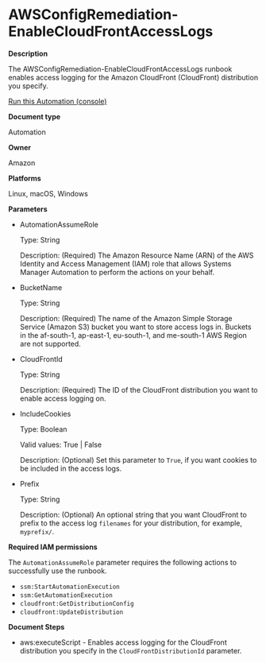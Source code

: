 # AWSConfigRemediation\-EnableCloudFrontAccessLogs<a name="automation-aws-enable-cloudfront-access-logs"></a>

**Description**

The AWSConfigRemediation\-EnableCloudFrontAccessLogs runbook enables access logging for the Amazon CloudFront \(CloudFront\) distribution you specify\.

[Run this Automation \(console\)](https://console.aws.amazon.com/systems-manager/automation/execute/AWSConfigRemediation-EnableCloudFrontAccessLogs)

**Document type**

Automation

**Owner**

Amazon

**Platforms**

Linux, macOS, Windows

**Parameters**
+ AutomationAssumeRole

  Type: String

  Description: \(Required\) The Amazon Resource Name \(ARN\) of the AWS Identity and Access Management \(IAM\) role that allows Systems Manager Automation to perform the actions on your behalf\.
+ BucketName

  Type: String

  Description: \(Required\) The name of the Amazon Simple Storage Service \(Amazon S3\) bucket you want to store access logs in\. Buckets in the af\-south\-1, ap\-east\-1, eu\-south\-1, and me\-south\-1 AWS Region are not supported\.
+ CloudFrontId

  Type: String

  Description: \(Required\) The ID of the CloudFront distribution you want to enable access logging on\.
+ IncludeCookies

  Type: Boolean

  Valid values: True \| False

  Description: \(Optional\) Set this parameter to `True`, if you want cookies to be included in the access logs\.
+ Prefix

  Type: String

  Description: \(Optional\) An optional string that you want CloudFront to prefix to the access log `filenames` for your distribution, for example, `myprefix/`\.

**Required IAM permissions**

The `AutomationAssumeRole` parameter requires the following actions to successfully use the runbook\.
+ `ssm:StartAutomationExecution`
+ `ssm:GetAutomationExecution`
+ `cloudfront:GetDistributionConfig`
+ `cloudfront:UpdateDistribution`

**Document Steps**
+ aws:executeScript \- Enables access logging for the CloudFront distribution you specify in the `CloudFrontDistributionId` parameter\.